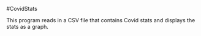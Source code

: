 #CovidStats

This program reads in a CSV file that contains Covid stats and displays the stats as a graph.
